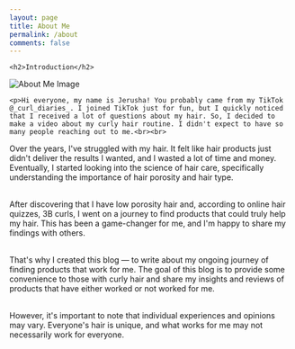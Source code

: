 ```yaml
---
layout: page
title: About Me
permalink: /about
comments: false
---
```


<div class="row justify-content-between">
  <div class="col-md-8 pr-5">

    <h2>Introduction</h2>
 <p class="mb-5">
  <img class="shadow-lg" src="{{site.baseurl}}/assets/images/about-me-1.png" alt="About Me Image" />
</p>

    <p>Hi everyone, my name is Jerusha! You probably came from my TikTok @_curl_diaries_. I joined TikTok just for fun, but I quickly noticed that I received a lot of questions about my hair. So, I decided to make a video about my curly hair routine. I didn't expect to have so many people reaching out to me.<br><br>

Over the years, I've struggled with my hair. It felt like hair products just didn't deliver the results I wanted, and I wasted a lot of time and money. Eventually, I started looking into the science of hair care, specifically understanding the importance of hair porosity and hair type.<br><br>

After discovering that I have low porosity hair and, according to online hair quizzes, 3B curls, I went on a journey to find products that could truly help my hair. This has been a game-changer for me, and I'm happy to share my findings with others.<br><br>

That's why I created this blog — to write about my ongoing journey of finding products that work for me. The goal of this blog is to provide some convenience to those with curly hair and share my insights and reviews of products that have either worked or not worked for me.<br><br>

However, it's important to note that individual experiences and opinions may vary. Everyone's hair is unique, and what works for me may not necessarily work for everyone.</p>
 

  </div>
</div>
